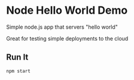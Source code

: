 # Node Hello World Demo

Simple node.js app that servers "hello world"

Great for testing simple deployments to the cloud

## Run It

`npm start`
